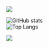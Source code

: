<img src="https://capsule-render.vercel.app/api?type=waving&color=auto&height=200&section=header&text=Seungpyo1007&fontSize=80" />

![GitHub stats](https://github-readme-stats.vercel.app/api?username=Seungpyo1007&theme=holi)\
![Top Langs](https://github-readme-stats.vercel.app/api/top-langs/?username=Seungpyo1007&layout=donut&theme=holi)

<a href="https://opgc.me/#/users/Seungpyo1007" target="_blank"><img src="https://api.opgc.me/githubs/users/Seungpyo1007/tag/?theme=basic" /></a>  

